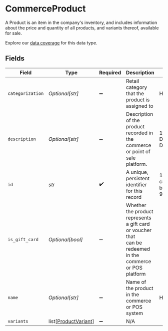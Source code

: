 # CommerceProduct

A Product is an item in the company's inventory, and includes information about the price and quantity of all products, and variants thereof, available for sale.

Explore our [data coverage](https://knowledge.codat.io/supported-features/commerce?view=tab-by-data-type&dataType=commerce-products) for this data type.



## Fields

| Field                                                                                                       | Type                                                                                                        | Required                                                                                                    | Description                                                                                                 | Example                                                                                                     |
| ----------------------------------------------------------------------------------------------------------- | ----------------------------------------------------------------------------------------------------------- | ----------------------------------------------------------------------------------------------------------- | ----------------------------------------------------------------------------------------------------------- | ----------------------------------------------------------------------------------------------------------- |
| `categorization`                                                                                            | *Optional[str]*                                                                                             | :heavy_minus_sign:                                                                                          | Retail category that the product is assigned to                                                             | Hardware                                                                                                    |
| `description`                                                                                               | *Optional[str]*                                                                                             | :heavy_minus_sign:                                                                                          | Description of the product recorded in the commerce or point of sale platform.                              | 1tb Western Digital Hard Drive                                                                              |
| `id`                                                                                                        | *str*                                                                                                       | :heavy_check_mark:                                                                                          | A unique, persistent identifier for this record                                                             | 13d946f0-c5d5-42bc-b092-97ece17923ab                                                                        |
| `is_gift_card`                                                                                              | *Optional[bool]*                                                                                            | :heavy_minus_sign:                                                                                          | Whether the product represents a gift card or voucher that<br/>can be redeemed in the commerce or POS platform<br/> |                                                                                                             |
| `name`                                                                                                      | *Optional[str]*                                                                                             | :heavy_minus_sign:                                                                                          | Name of the product in the commerce or POS system                                                           | Hard Drive                                                                                                  |
| `variants`                                                                                                  | list[[ProductVariant](../../models/shared/productvariant.md)]                                               | :heavy_minus_sign:                                                                                          | N/A                                                                                                         |                                                                                                             |